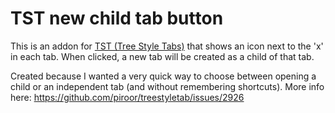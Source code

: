 # TST new child tab button

This is an addon for [TST (Tree Style Tabs)](https://addons.mozilla.org/es/firefox/addon/tree-style-tab/) that shows an icon next to the 'x' in each tab. When clicked, a new tab will be created as a child of that tab.

Created because I wanted a very quick way to choose between opening a child or an independent tab (and without remembering shortcuts). More info here: https://github.com/piroor/treestyletab/issues/2926